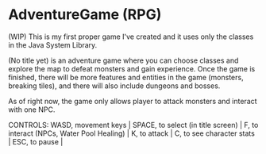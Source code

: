 # AdventureGame (RPG)
(WIP) This is my first proper game I've created and it uses only the classes in the Java System Library.

(No title yet) is an adventure game where you can choose classes and explore the map to defeat monsters and gain experience. Once the game is finished,
there will be more features and entities in the game (monsters, breaking tiles), and there will also include dungeons and bosses.

As of right now, the game only allows player to attack monsters and interact with one NPC.

CONTROLS:
WASD, movement keys |
SPACE, to select (in title screen) |
F, to interact (NPCs, Water Pool Healing) |
K, to attack |
C, to see character stats |
ESC, to pause |
